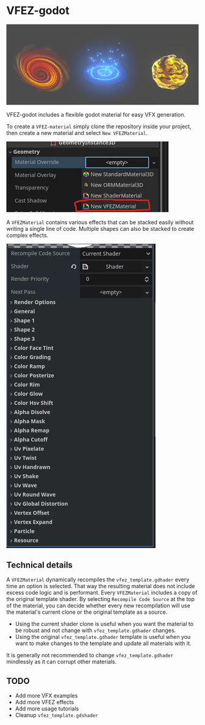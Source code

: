 # VFEZ-godot

![screenshot](Images/effects_sample.png)

VFEZ-godot includes a flexible godot material for easy VFX generation.

To create a `VFEZ-material` simply clone the repository inside your project, then create a new material and select `New VFEZMaterial`.

![screenshot](Images/vfez_material.png)

A `VFEZMaterial` contains various effects that can be stacked easily without writing a single line of code. Multiple shapes can also be stacked to create complex effects.

![screenshot](Images/vfez_options.png)

## Technical details
A `VFEZMaterial` dynamically recompiles the `vfez_template.gdhader` every time an option is selected. That way the resulting material does not include excess code logic and is performant. Every `VFEZMaterial` includes a copy of the original template shader. By selecting `Recompile Code Source` at the top of the material, you can decide whether every new recompilation will use the material's current clone or the original template as a source. 

* Using the current shader clone is useful when you want the material to be robust and not change with `vfez_template.gdhader` changes.
* Using the original `vfez_template.gdhader` template is useful when you want to make changes to the template and update all materials with it.

It is generally not recommended to change `vfez_template.gdhader` mindlessly as it can corrupt other materials.

## TODO
* Add more VFX examples
* Add more VFEZ effects
* Add more usage tutorials
* Cleanup `vfez_template.gdshader`
